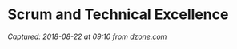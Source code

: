 # Scrum and Technical Excellence

_Captured: 2018-08-22 at 09:10 from [dzone.com](https://dzone.com/articles/scrum-and-technical-excellence?edition=385398&utm_source=Zone%20Newsletter&utm_medium=email&utm_campaign=agile%202018-08-21)_


